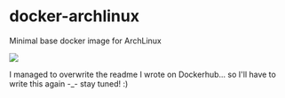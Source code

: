 # docker-archlinux
Minimal base docker image for ArchLinux

![](http://dockeri.co/image/finalduty/archlinux)

I managed to overwrite the readme I wrote on Dockerhub... so I'll have to write this again -_- stay tuned! :)

